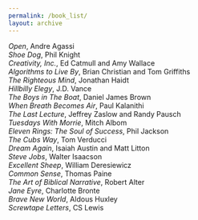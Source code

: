 ```yaml
---
permalink: /book_list/
layout: archive
---
```


*Open*, Andre Agassi   
*Shoe Dog*, Phil Knight   
*Creativity, Inc.*, Ed Catmull and Amy Wallace  
*Algorithms to Live By*, Brian Christian and Tom Griffiths    
*The Righteous Mind*, Jonathan Haidt  
*Hillbilly Elegy*, J.D. Vance  
*The Boys in The Boat*, Daniel James Brown   
*When Breath Becomes Air*, Paul Kalanithi  
*The Last Lecture*, Jeffrey Zaslow and Randy Pausch  
*Tuesdays With Morrie*, Mitch Albom  
*Eleven Rings: The Soul of Success*, Phil Jackson  
*The Cubs Way*, Tom Verducci  
*Dream Again*, Isaiah Austin and Matt Litton  
*Steve Jobs*, Walter Isaacson   
*Excellent Sheep*, William Deresiewicz  
*Common Sense*, Thomas Paine  
*The Art of Biblical Narrative*, Robert Alter   
*Jane Eyre*, Charlotte Bronte  
*Brave New World*, Aldous Huxley  
*Screwtape Letters*, CS Lewis   

